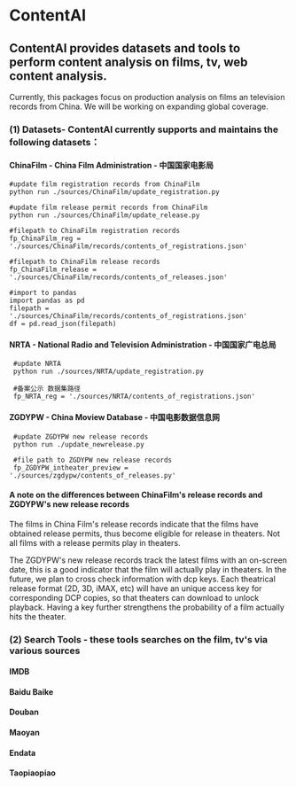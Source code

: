 # ContentAI

## ContentAI provides datasets and tools to perform content analysis on films, tv, web content analysis. 
Currently, this packages focus on production analysis on films an television records from China.
We will be working on expanding global coverage.

### (1) Datasets- ContentAI currently supports and maintains the following datasets：
#### ChinaFilm - China Film Administration - 中国国家电影局
    
    #update film registration records from ChinaFilm
    python run ./sources/ChinaFilm/update_registration.py
   
    #update film release permit records from ChinaFilm
    python run ./sources/ChinaFilm/update_release.py
    
    #filepath to ChinaFilm registration records
    fp_ChinaFilm_reg = './sources/ChinaFilm/records/contents_of_registrations.json'
    
    #filepath to ChinaFilm release records
    fp_ChinaFilm_release = './sources/ChinaFilm/records/contents_of_releases.json'
    
    #import to pandas
    import pandas as pd
    filepath = './sources/ChinaFilm/records/contents_of_registrations.json'
    df = pd.read_json(filepath)
        
#### NRTA - National Radio and Television Administration - 中国国家广电总局

     #update NRTA
     python run ./sources/NRTA/update_registration.py
     
     #备案公示 数据集路径
     fp_NRTA_reg = './sources/NRTA/contents_of_registrations.json'
  
#### ZGDYPW - China Moview Database - 中国电影数据信息网 

     #update ZGDYPW new release records
     python run ./update_newrelease.py
     
     #file path to ZGDYPW new release records
     fp_ZGDYPW_intheater_preview = './sources/zgdypw/contents_of_releases.py'

#### A note on the differences between ChinaFilm's release records and ZGDYPW's new release records
 The films in China Film's release records indicate that the films have obtained 
 release permits, thus become eligible for release in theaters. Not all films
 with a release permits play in theaters. 
 
 The ZGDYPW's new release records track the latest films with an on-screen date,
 this is a good indicator that the film will actually play in theaters. In the future, 
 we plan to cross check information with dcp keys. Each theatrical release format 
 (2D, 3D, iMAX, etc) will have an unique access key for corresponding DCP copies, so that
 theaters can download to unlock playback. Having a key further strengthens
 the probability of a film actually hits the theater.


### (2) Search Tools - these tools searches on the film, tv's via various sources
#### IMDB
#### Baidu Baike 
#### Douban 
#### Maoyan 
#### Endata 
#### Taopiaopiao
